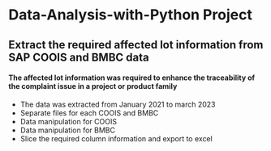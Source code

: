 # Data-Analysis-with-Python Project
## Extract the required affected lot information from SAP COOIS and BMBC data
#### The affected lot information was required to enhance the traceability of the complaint issue in a project or product family
- The data was extracted from January 2021 to march 2023
- Separate files for each COOIS and BMBC
- Data manipulation for COOIS 
- Data manipulation for BMBC
- Slice the required column information and export to excel
